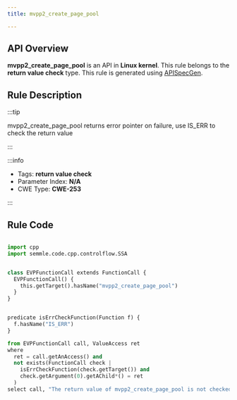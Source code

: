 ```yaml
---
title: mvpp2_create_page_pool

---
```



## API Overview
**mvpp2_create_page_pool** is an API in **Linux kernel**. This rule belongs to the **return value check** type. This rule is generated using [APISpecGen](../../tools/APISpecGen).
## Rule Description

:::tip

mvpp2_create_page_pool returns error pointer on failure, use IS_ERR to check the return value

:::

:::info

- Tags: **return value check**
- Parameter Index: **N/A**
- CWE Type: **CWE-253**

:::

## Rule Code
```python

import cpp
import semmle.code.cpp.controlflow.SSA


class EVPFunctionCall extends FunctionCall {
  EVPFunctionCall() {
    this.getTarget().hasName("mvpp2_create_page_pool")
  }
}


predicate isErrCheckFunction(Function f) {
  f.hasName("IS_ERR") 
}

from EVPFunctionCall call, ValueAccess ret
where
  ret = call.getAnAccess() and
  not exists(FunctionCall check |
    isErrCheckFunction(check.getTarget()) and
    check.getArgument(0).getAChild*() = ret
  )
select call, "The return value of mvpp2_create_page_pool is not checked with IS_ERR."
    
```